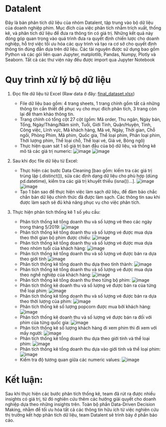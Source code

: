# Datalent
Đây là bản phân tích dữ liệu của nhóm Datalent, tập trung vào bộ dữ liệu của doanh nghiệp phim. Mục đích của việc phân tích nhằm trích xuất, thống kê, và phân tích dữ liệu để đưa ra thông tin có giá trị. Những kết quả này đóng góp quan trọng vào quá trình đưa ra quyết định chiến lược cho doanh nghiệp, hỗ trợ việc tối ưu hóa các quy trình và tạo ra cơ sở cho quyết định thông tin đúng đắn dựa trên dữ liệu. Các tài nguyên được sử dụng bao gồm Python và các gói liên quan Jupyter, matplotlib, Pandas, Numpy, Plotly và Seaborn. Tất cả các thư viện này đều được import qua Jupyter Notebook

# Quy trình xử lý bộ dữ liệu
1. Đọc file dữ liệu từ Excel (Raw data ở đây: [final_dataset.xlsx](https://github.com/quangphuocdao/datalent/files/14158925/final_dataset.xlsx))
   - File dữ liệu bao gồm: 4 trang sheets, 1 trang chính gồm tất cả những thông tin cần thiết để phục vụ cho mục đích phân tích, 3 trang còn lại để tham khảo thông tin.
   - Trang chính có tổng cột 27 cột (gồm: Mã order, Thu ngân, Ngày bán, Tổng, Ngày/Tháng/Năm sinh, Tuổi, Giới Tính, Quận/Huyện, Tỉnh, Công việc, Lĩnh vực, Mã khách hàng, Mã vé, Ngày, Thời gian, Chỗ ngồi, Phòng	Phim, Mã phim, Quốc gia, Thể loại phim, Phân loại phim, Thời lượng phim, Thể loại chỗ, Thể loại vé, Giá vé, Bỏng ngô)
   - Thực hiện quan sát 1 số giá trị ban đầu của bộ dữ liệu, và thống kê mô tả các giá trị numeric:
     ![image](https://github.com/quangphuocdao/datalent/assets/142654527/72b43a69-c80e-45e3-b593-34e716432dad)
     ![image](https://github.com/quangphuocdao/datalent/assets/142654527/be3f76d0-5be8-4596-97a0-46d83087bf55)

   
2. Sau khi đọc file dữ liệu từ Excel:
   - Thực hiện các bước Data Cleaning [bao gồm: kiểm tra các giá trị trùng lặp (.distinct()), sửa các định dạng dữ liệu cho phù hợp (dùng pd.datetime), kiểm tra các giá trị khuyết thiếu (isna())...].
     ![image](https://github.com/quangphuocdao/datalent/assets/142654527/35be1b96-df98-4733-9db7-9321f43a369a)
     ![image](https://github.com/quangphuocdao/datalent/assets/142654527/73d2c27f-d061-4947-8198-c4899873266b)
   - Tạo 1 bản sao để thực hiện việc làm sạch dữ liệu, để đảm bảo chắc chắn bản dữ liệu chính thức đã được làm sạch. Các thông tin sau khi được làm sạch sẽ đủ khả năng phục vụ cho việc phân tích.
     

3. Thực hiện phân tích thống kê 1 số yêu cầu:
   - Phân tích thống kê tổng doanh thu và số lượng vé theo các ngày trong tháng 5/2019:
     ![image](https://github.com/quangphuocdao/datalent/assets/142654527/977208fc-d867-454a-b84f-021308096d12)
   - Phân tích thống kê tổng doanh thu và số lượng vé được mua dựa theo thời gian bộ phim được chiếu:
     ![image](https://github.com/quangphuocdao/datalent/assets/142654527/3d4072c7-04c8-4b97-8e37-697e39f27239)
   - Phân tích thống kê tổng doanh thu và số lượng vé được mua dựa theo nhóm tuổi của khách hàng:
     ![image](https://github.com/quangphuocdao/datalent/assets/142654527/03db54f9-bde2-4983-a3f9-dde40000af78)
   - Phân tích thống kê tổng doanh thu và số lượng vé được bán ra dựa theo giới tính
     ![image](https://github.com/quangphuocdao/datalent/assets/142654527/ee618323-f641-4cb5-a285-42bd5583d384)
   - Phân tích thống kê tổng doanh thu dựa theo tỉnh thành:
     ![image](https://github.com/quangphuocdao/datalent/assets/142654527/ba3c727e-6fa5-4d82-92b9-412e5d1375ed)
   - Phân tích thống kê tổng doanh thu và số lượng vé được mua dựa theo nghề nghiệp của khách hàng:
     ![image](https://github.com/quangphuocdao/datalent/assets/142654527/bc214437-d31d-4531-96c8-3df7e53a019b)
   - Phân tích thống kê tổng doanh thu theo từng bộ phim:
     ![image](https://github.com/quangphuocdao/datalent/assets/142654527/dd9327a3-8025-4e26-9074-85906eb023b1)
   - Phân tích thống kê doanh thu và số lượng vé được bán ra của từng thể loại phim:
     ![image](https://github.com/quangphuocdao/datalent/assets/142654527/ce83f186-49bc-4c70-ade6-1931d7fb8ef7)
   - Phân tích thống kê tổng doanh thu và số lượng vé được bán ra dựa theo thời lượng của phim:
     ![image](https://github.com/quangphuocdao/datalent/assets/142654527/fd35f918-acb0-410e-86c1-be670847ab26)
   - Phân tích thống kê số lượng popcorn được mua bởi khách hàng:
     ![image](https://github.com/quangphuocdao/datalent/assets/142654527/42382643-810f-419d-b3af-be99a6204b33)
   - Phân tích thống kê doanh thu và số lượng vé được bán ra đối với phim của từng quốc gia:
     ![image](https://github.com/quangphuocdao/datalent/assets/142654527/0f32b688-33a9-41f8-ac5f-3f1a1672f32b)
   - Phân tích thống kê số lượng khách hàng đi xem phim thì đi xem với mấy người:
     ![image](https://github.com/quangphuocdao/datalent/assets/142654527/b7b08dbe-5e50-4217-b9ab-88a4283e3643)
   - Phân tích thống kê tổng doanh thu dựa theo giới tính và thể loại phim:
     ![image](https://github.com/quangphuocdao/datalent/assets/142654527/b8b6ccd6-3bb3-4245-ba6f-039901a1011d)
   - Phân tích thống kê tổng doanh thu dựa vào giới tính và thể loại phim:
     ![image](https://github.com/quangphuocdao/datalent/assets/142654527/b3052463-db0a-4650-91e8-88b76bd12b23)
   - Kiểm tra độ tương quan giữa các numeric values:
     ![image](https://github.com/quangphuocdao/datalent/assets/142654527/f3467efe-62a0-4ddc-839e-21b8b4d56618)

# Kết luận:
Sau khi thực hiện các bước phân tích thống kê, team đã rút ra được nhiều insights có giá trị, từ đó nghiên cứu thêm các hướng giải quyết cho doanh nghiệp dựa theo những insights trên. Toàn bộ phần Data-Driven Decision Making, nhằm để tối ưu hóa tất cả các thông tin hữu ích từ việc nghiên cứu thị trường kết hợp phân tích dữ liệu, team Datalent sẽ trình bày ở phần báo cáo.












